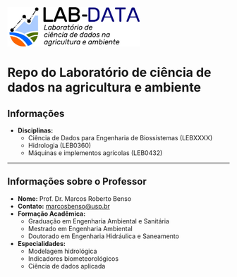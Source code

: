 <img src="https://github.com/marcosrbenso/data-scence-para-engenharia-de-biossistemas/blob/main/leb-data.jpeg?raw=true" width="300">

# Repo do Laboratório de ciência de dados na agricultura e ambiente

## Informações
- **Disciplinas:**
  - Ciência de Dados para Engenharia de Biossistemas (LEBXXXX)
  - Hidrologia (LEB0360)
  - Máquinas e implementos agrícolas (LEB0432)
  

---

## Informações sobre o Professor

- **Nome:** Prof. Dr. Marcos Roberto Benso  
- **Contato:** [marcosbenso@usp.br](mailto:marcosbenso@usp.br)
- **Formação Acadêmica:**
  - Graduação em Engenharia Ambiental e Sanitária
  - Mestrado em Engenharia Ambiental
  - Doutorado em Engenharia Hidráulica e Saneamento
- **Especialidades:**
  - Modelagem hidrológica
  - Indicadores biometeorológicos
  - Ciência de dados aplicada

